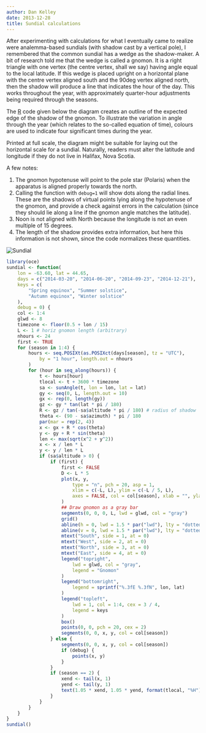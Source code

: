 ```yaml
---
author: Dan Kelley
date: 2013-12-28
title: Sundial calculations
---
```


After experimenting with calculations for what I eventually came to realize
were analemma-based sundials (with shadow cast by a vertical pole), I
remembered that the common sundial has a wedge as the shadow-maker. A bit of
research told me that the wedge is called a gnomon.  It is a right triangle
with one vertex (the centre vertex, shall we say) having angle equal to the
local latitude.  If this wedge is placed upright on a horizontal plane with the
centre vertex aligned south and the 90deg vertex aligned north, then the shadow
will produce a line that indicates the hour of the day.  This works throughout
the year, with approximately quarter-hour adjustments being required through
the seasons.

The [R](http://www.r-project.org) code given below the diagram creates an
outline of the expected edge of the shadow of the gnomon.  To illustrate the
variation in angle through the year (which relates to the so-called equation of
time), colours are used to indicate four significant times during the year.

Printed at full scale, the diagram might be suitable for laying out the
horizontal scale for a sundial.  Naturally, readers must alter the latitude and
longitude if they do not live in Halifax, Nova Scotia.

A few notes:

1. The gnomon hypotenuse will point to the pole star (Polaris) when the
   apparatus is aligned properly towards the north.
2. Calling the function with ``debug=1`` will show dots along the radial lines.
   These are the shadows of virtual points lying along the hypotenuse of the
   gnomon, and provide a check against errors in the calculation (since they
   should lie along a line if the gnomon angle matches the latitude).
3. Noon is not aligned with North because the longitude is not an even multiple
   of 15 degrees.
4. The length of the shadow provides extra information, but here this
   information is not shown, since the code normalizes these
   quantities.

![Sundial](/dek_blog/docs/assets/images/2013-12-28-sundial.png)

```R
library(oce)
sundial <- function(
    lon = -63.60, lat = 44.65,
    days = c("2014-03-20", "2014-06-20", "2014-09-23", "2014-12-21"),
    keys = c(
        "Spring equinox", "Summer solstice",
        "Autumn equinox", "Winter solstice"
    ),
    debug = 0) {
    col <- 1:4
    glwd <- 8
    timezone <- floor(0.5 + lon / 15)
    L <- 1 # horiz gnomon length (arbitrary)
    nhours <- 24
    first <- TRUE
    for (season in 1:4) {
        hours <- seq.POSIXt(as.POSIXct(days[season], tz = "UTC"),
            by = "1 hour", length.out = nhours
        )
        for (hour in seq_along(hours)) {
            t <- hours[hour]
            tlocal <- t + 3600 * timezone
            sa <- sunAngle(t, lon = lon, lat = lat)
            gy <- seq(0, L, length.out = 10)
            gx <- rep(0, length(gy))
            gz <- gy * tan(lat * pi / 180)
            R <- gz / tan(-sa$altitude * pi / 180) # radius of shadow
            theta <- (90 - sa$azimuth) * pi / 180
            par(mar = rep(2, 4))
            x <- gx + R * cos(theta)
            y <- gy + R * sin(theta)
            len <- max(sqrt(x^2 + y^2))
            x <- x / len * L
            y <- y / len * L
            if (sa$altitude > 0) {
                if (first) {
                    first <- FALSE
                    D <- L * 5
                    plot(x, y,
                        type = "n", pch = 20, asp = 1,
                        xlim = c(-L, L), ylim = c(-L / 5, L),
                        axes = FALSE, col = col[season], xlab = "", ylab = ""
                    )
                    ## Draw gnomon as a gray bar
                    segments(0, 0, 0, L, lwd = glwd, col = "gray")
                    grid()
                    abline(h = 0, lwd = 1.5 * par("lwd"), lty = "dotted")
                    abline(v = 0, lwd = 1.5 * par("lwd"), lty = "dotted")
                    mtext("South", side = 1, at = 0)
                    mtext("West", side = 2, at = 0)
                    mtext("North", side = 3, at = 0)
                    mtext("East", side = 4, at = 0)
                    legend("topright",
                        lwd = glwd, col = "gray",
                        legend = "Gnomon"
                    )
                    legend("bottomright",
                        legend = sprintf("%.3fE %.3fN", lon, lat)
                    )
                    legend("topleft",
                        lwd = 1, col = 1:4, cex = 3 / 4,
                        legend = keys
                    )
                    box()
                    points(0, 0, pch = 20, cex = 2)
                    segments(0, 0, x, y, col = col[season])
                } else {
                    segments(0, 0, x, y, col = col[season])
                    if (debug) {
                        points(x, y)
                    }
                }
                if (season == 2) {
                    xend <- tail(x, 1)
                    yend <- tail(y, 1)
                    text(1.05 * xend, 1.05 * yend, format(tlocal, "%H"))
                }
            }
        }
    }
}
sundial()
```

